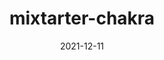 ---
title: mixtarter-chakra
projectLink: https://mixtarter-chakra.sznm.dev
repoLink: https://github.com/sozonome/mixtarter-chakra
description: 🔋⚡ starter template to initialize Remix app with Chakra UI & Typescript setup
date: "2021-12-11"
icon: "/app_icons/nextarter-chakra.svg"
projectType: 'templates'
stacks:
  - chakra-ui
---